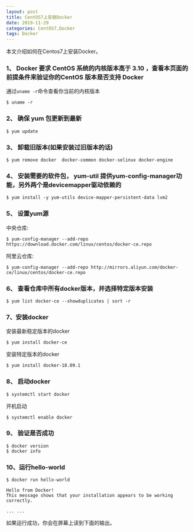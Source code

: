 ```yaml
---
layout: post
title: CentOS7上安装Docker
date: 2019-11-29
categories: CentOS7,Docker
tags: Docker
---
```

本文介绍如何在Centos7上安装Docker。

### 1、 Docker 要求 CentOS 系统的内核版本高于 3.10 ，查看本页面的前提条件来验证你的CentOS 版本是否支持 Docker

通过`uname -r`命令查看你当前的内核版本
```
$ uname -r
```
### 2、 确保 yum 包更新到最新

```
$ yum update
```

### 3、 卸载旧版本(如果安装过旧版本的话)

```
$ yum remove docker  docker-common docker-selinux docker-engine
```

### 4、 安装需要的软件包， yum-util 提供yum-config-manager功能，另外两个是devicemapper驱动依赖的

```
$ yum install -y yum-utils device-mapper-persistent-data lvm2
```

### 5、 设置yum源

中央仓库:
```
$ yum-config-manager --add-repo https://download.docker.com/linux/centos/docker-ce.repo
```
阿里云仓库:
```
$ yum-config-manager --add-repo http://mirrors.aliyun.com/docker-ce/linux/centos/docker-ce.repo
```

### 6、 查看仓库中所有docker版本，并选择特定版本安装

```
$ yum list docker-ce --showduplicates | sort -r
```

### 7、安装docker

安装最新稳定版本的docker
```
$ yum install docker-ce
```
安装特定版本的docker
```
$ yum install docker-18.09.1
```

### 8、 启动docker

```
$ systemctl start docker
```
开机启动
```
$ systemctl enable docker
```

### 9、 验证是否成功

```
$ docker version
$ docker info
```

### 10、运行hello-world

```
$ docker run hello-world

Hello from Docker!
This message shows that your installation appears to be working correctly.

... ...
```
如果运行成功，你会在屏幕上读到下面的输出。
